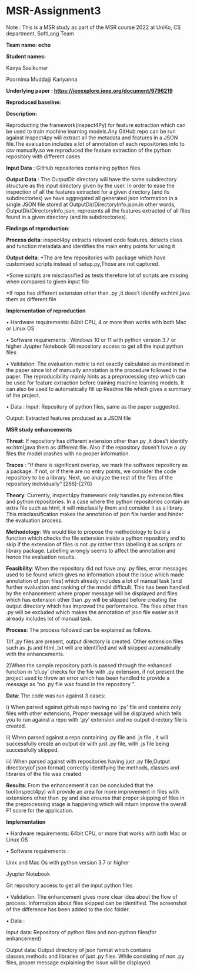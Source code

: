 # MSR-Assignment3
Note : This is a MSR study as part of the MSR course 2022 at UniKo, CS department, SoftLang Team

**Team name: echo**

**Student names:**


Kavya Sasikumar

Poornima Muddajji Kariyanna

**Underlying paper : https://ieeexplore.ieee.org/document/9796219**


**Reproduced baseline:**


**Description:**


Reproducting the framework(inspect4Py) for feature extraction which can be used to train machine learning models.Any GitHub repo can be run against Inspect4py will extract all the metadata and features in a JSON file.The evaluation includes a lot of annotation of each repositories info to csv manually.so we reproduced the feature extraction of the python repository with different cases


**Input Data** : GitHub repositories containing python files.


**Output Data** : The OutputDir directory will have the same subdirectory structure as the input directory given by the user. In order to ease the inspection of all the features extracted for a given directory (and its subdirectories) we have aggregated all generated json information in a single JSON file stored at OutputDir/DirectoryInfo.json.In other words, OutputDir/DirectoryInfo.json, represents all the features extracted of all files found in a given directory (and its subdirectories).


**Findings of reproduction**:


**Process delta**:
inspect4py extracts relevant code features, detects class and function metadata and identifies the main entry points for using it


**Output delta**:
*The are few repositories with package which have customised scripts instead of setup.py,Those are not captured.



*Some scripts are misclassified as tests therefore lot of scripts are missing when compared to given input file



*If repo has different extension other than .py ,it does’t identify ex:html,java them as different file



**Implementation of reproduction**

• Hardware requirements: 64bit CPU, 4 or more than works with both Mac or Linux OS

• Software requirements : Windows 10 or 11 with python version 3.7 or higher
Jyupter Notebook
Git repository access to get all the input python files



• Validation: The evaluation metric is not exactly calculated as mentioned in the paper since lot of manually annotation is the procedure followed in the paper. The reproducibility mainly hints as a preprocessing step which can be used for feature extraction before training machine learning models. It can also be used to automatically fill up Readme file which gives a summary of the project.

• Data : Input: Repository of python files, same as the paper suggested.

Output: Extracted features produced as a JSON file


**MSR study enhancements**


**Threat**: If repository has different extension other than.py ,it does’t identify ex:html,java them as different file. Also if the repository dosen't have a .py files the model crashes with no proper information.


**Traces** : “If there is significant overlap, we mark the software repository as a package. If not, or if there are no entry points, we consider the code repository to be a library. Next, we analyze the rest of the files of the repository individually” [266]-[270]


**Theory**: Currently, inspect4py framework only handles.py extension files and python repositories. In a case where the python repositories contain an extra file such as html, it will misclassify them and consider it as a library. This misclassification makes the annotation of json file harder and hinder the evaluation process.


**Methodology**: We would like to propose the methodology to build a function which checks the file extension inside a python repository and to skip if the extension of files is not .py rather than labelling it as scripts or library package. Labelling wrongly seems to affect the annotation and hence the evaluation results.

**Feasibility**:  When the repository did not have any .py files, error messages used to be found which gives no information about the issue which made annotation of json files( which already includes a lot of manual task )and further evaluation and ranking of the model difficult. This has been handled by the enhancement where proper message will be displayed and files which has extension other than .py will be skipped before creating the output directory which has improved the performance.
The files other than .py will be excluded which makes the annotation of json file easier as it already includes lot of manual task. 


**Process**: The process followed can be explained as follows.


1)If .py files are present, output directory is created. Other extension files such as .js and html,.txt will are identified and will skipped automatically with the enhancements.

2)When the sample repository path is passed through the enhanced function in ‘cli.py’ checks for the file with .py extension, if not present the project used to throw an error which has been handled to provide a message as “no .py file was found in the repository ”.



**Data**: The code was run against 3 cases:

i) When parsed against github repo having no ‘.py’ file and contains only files with other extensions, Proper message will be displayed which tells you to run against a repo with ‘.py’ extension and no output directory file is created.


ii) When parsed against a repo containing .py file and .js file , it will successfully create an output dir with just .py file, with .js file being successfully skipped.


iii) When parsed against with repositories having just .py file,Output directory(of json format) correctly identifying the methods, classes and libraries of the file was created


**Results**:  From the enhancement it can be concluded that the tool(inspect4py) will provide an area for more improvement in files with extensions other than .py and also ensures that proper skipping of files in the preprocessing stage is happening which will inturn improve the overall F1 score for the application.



**Implementation** 


• Hardware requirements: 64bit CPU,  or more that works with both Mac or Linux OS


• Software requirements :


Unix and Mac Os with python version 3.7 or higher

 Jyupter Notebook 
 
Git repository access to get all the input python files

• Validation: The enhancement gives more clear idea about the flow of process. Information about files skipped can be identified. The screenshot of the difference has been added to the doc folder.

• Data :

Input data: Repository of python files and non-python files(for enhancement)
 
 
Output data: Output directory of json format which contains classes,methods and libraries of just .py files. While consisting of non .py files, proper message explaining the issue will be displayed.

